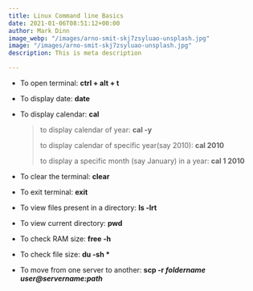 ```yaml
---
title: Linux Command line Basics
date: 2021-01-06T08:51:12+00:00
author: Mark Dinn
image_webp: "/images/arno-smit-skj7zsyluao-unsplash.jpg"
image: "/images/arno-smit-skj7zsyluao-unsplash.jpg"
description: This is meta description

---
```

* To open terminal: **ctrl + alt + t**
* To display date: **date**
* To display calendar: **cal**

  > to display calendar of year: **cal -y**
  >
  > to display calendar of specific year(say 2010): **cal 2010**
  >
  > to display a specific month (say January) in a year: **cal 1 2010**
* To clear the terminal: **clear**
* To exit terminal: **exit**
* To view files present in a directory: **ls -lrt**
* To view current directory: **pwd**
* To check RAM size: **free -h**
* To check file size: __du -sh *__
* To move from one server to another: **scp -r _foldername user@servername:path_**